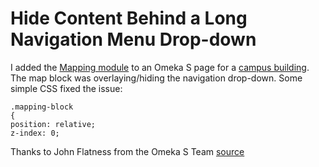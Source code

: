 # Hide Content Behind a Long Navigation Menu Drop-down

I added the [Mapping module](https://omeka.org/s/modules/Mapping/) to an Omeka S page for a [campus building](https://digitalprojects.davidson.edu/omeka/s/encyclopedia/page/belk-katherine-and-tom-visual-arts-center). The map block was overlaying/hiding the navigation drop-down. Some simple CSS fixed the issue:

```
.mapping-block
{
position: relative;
z-index: 0;
```

Thanks to John Flatness from the Omeka S Team
[source](https://forum.omeka.org/t/mapping-module-hiding-navigation-menu-pages/14138)